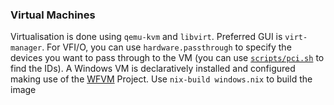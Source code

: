### Virtual Machines
Virtualisation is done using `qemu-kvm` and `libvirt`. Preferred GUI is `virt-manager`. For VFI/O, you can use `hardware.passthrough` to specify the devices you want to pass through to the VM (you can use [`scripts/pci.sh`](../../../scripts/pci.sh) to find the IDs). A Windows VM is declaratively installed and configured making use of the [WFVM](https://git.m-labs.hk/M-Labs/wfvm) Project. Use `nix-build windows.nix` to build the image